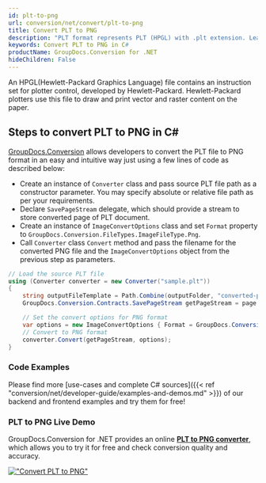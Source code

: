 ```yaml
---
id: plt-to-png
url: conversion/net/convert/plt-to-png
title: Convert PLT to PNG
description: "PLT format represents PLT (HPGL) with .plt extension. Learn how to convert PLT to PNG file programmatically in C# language using GroupDocs.Conversion for .NET library."
keywords: Convert PLT to PNG in C#
productName: GroupDocs.Conversion for .NET
hideChildren: False
---
```


An HPGL(Hewlett-Packard Graphics Language) file contains an instruction set for plotter control, developed by Hewlett-Packard. Hewlett-Packard plotters use this file to draw and print vector and raster content on the paper.

## Steps to convert PLT to PNG in C#

[GroupDocs.Conversion](https://products.groupdocs.com/conversion/net) allows developers to convert the PLT file to PNG format in an easy and intuitive way just using a few lines of code as described below:

* Create an instance of `Converter` class and pass source PLT file path as a constructor parameter. You may specify absolute or relative file path as per your requirements. 
* Declare `SavePageStream` delegate, which should provide a stream to store converted page of PLT document.
* Create an instance of `ImageConvertOptions` class and set `Format` property to `GroupDocs.Conversion.FileTypes.ImageFileType.Png`.
* Call `Converter` class `Convert` method and pass the filename for the converted PNG file and the `ImageConvertOptions` object from the previous step as parameters.

```csharp
// Load the source PLT file
using (Converter converter = new Converter("sample.plt"))
{
    string outputFileTemplate = Path.Combine(outputFolder, "converted-page-{0}.png");
    GroupDocs.Conversion.Contracts.SavePageStream getPageStream = page => new FileStream(string.Format(outputFileTemplate, page), FileMode.Create);

    // Set the convert options for PNG format
    var options = new ImageConvertOptions { Format = GroupDocs.Conversion.FileTypes.ImageFileType.Png };   
    // Convert to PNG format
    converter.Convert(getPageStream, options);
}
```

### Code Examples

Please find more [use-cases and complete C# sources]({{< ref "conversion/net/developer-guide/examples-and-demos.md" >}}) of our backend and frontend examples and try them for free!

### PLT to PNG Live Demo

GroupDocs.Conversion for .NET provides an online [**PLT to PNG converter**](https://products.groupdocs.app/conversion/plt-to-png), which allows you to try it for free and check conversion quality and accuracy.

[!["Convert PLT to PNG"](conversion/net/images/convert-to-png/convert-plt-to-png.png)](https://products.groupdocs.app/conversion/plt-to-png)